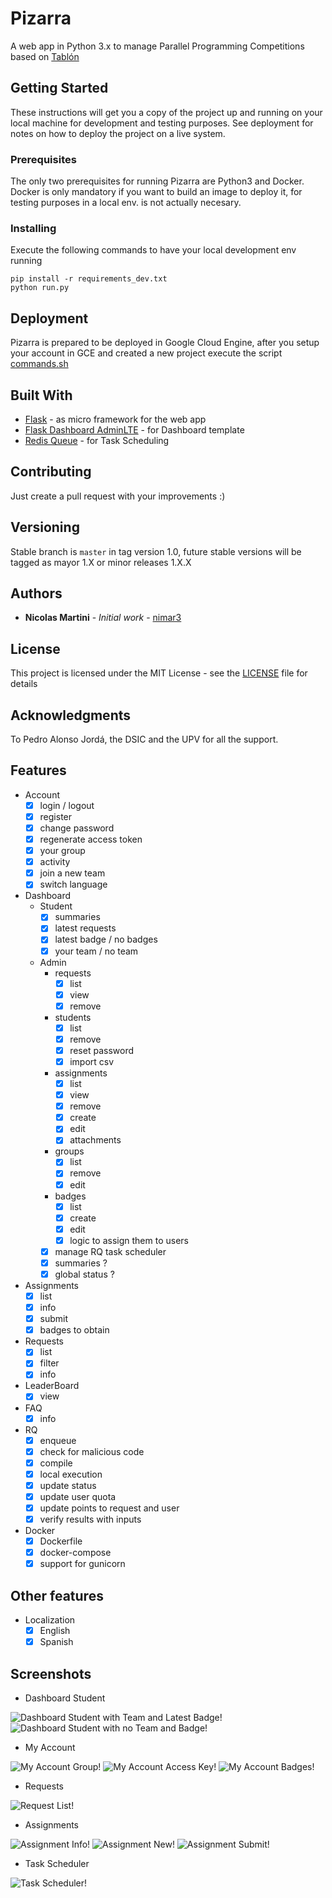 # Pizarra

A web app in Python 3.x to manage Parallel Programming Competitions based on [Tablón](https://trasgo.infor.uva.es/tablon/)

## Getting Started

These instructions will get you a copy of the project up and running on your local machine for development and testing purposes. See deployment for notes on how to deploy the project on a live system.

### Prerequisites

The only two prerequisites for running Pizarra are Python3 and Docker. Docker is only mandatory if you want to build an image to deploy it, for testing purposes in a local env. is not actually necesary. 


### Installing

Execute the following commands to have your local development env running

```
pip install -r requirements_dev.txt 
python run.py
```

## Deployment

Pizarra is prepared to be deployed in Google Cloud Engine, after you setup your account in GCE and created a new project execute the script [commands.sh](gce/commands.sh)

## Built With

* [Flask](https://flask.palletsprojects.com/en/1.1.x/) - as micro framework for the web app
* [Flask Dashboard AdminLTE](https://github.com/app-generator/flask-dashboard-adminlte) - for Dashboard template
* [Redis Queue](https://python-rq.org/) - for Task Scheduling

## Contributing

Just create a pull request with your improvements :)

## Versioning

Stable branch is ``master`` in tag version 1.0, future stable versions will be tagged as mayor 1.X or minor releases 1.X.X

## Authors

* **Nicolas Martini** - *Initial work* - [nimar3](https://github.com/nimar3)

## License

This project is licensed under the MIT License - see the [LICENSE](LICENSE) file for details

## Acknowledgments

To Pedro Alonso Jordá, the DSIC and the UPV for all the support.

## Features

- Account
  - [x] login / logout
  - [x] register
  - [x] change password
  - [x] regenerate access token
  - [x] your group
  - [x] activity
  - [x] join a new team 
  - [x] switch language
- Dashboard
  - Student
    - [x] summaries
    - [x] latest requests
    - [x] latest badge / no badges
    - [x] your team / no team
  - Admin
    - requests
      - [x] list
      - [x] view
      - [x] remove
    - students
      - [x] list
      - [x] remove
      - [x] reset password
      - [x] import csv
    - assignments
      - [x] list
      - [x] view
      - [x] remove
      - [x] create
      - [x] edit
      - [x] attachments
    - groups
      - [x] list
      - [x] remove
      - [x] edit
    - badges
      - [x] list
      - [x] create
      - [x] edit
      - [x] logic to assign them to users
    - [x] manage RQ task scheduler
    - [x] summaries ? 
    - [x] global status ?
- Assignments
  - [x] list
  - [x] info
  - [x] submit
  - [x] badges to obtain
- Requests
  - [x] list
  - [x] filter
  - [x] info
- LeaderBoard
  - [x] view
- FAQ
  - [x] info
- RQ
  - [x] enqueue
  - [x] check for malicious code
  - [x] compile
  - [x] local execution
  - [x] update status
  - [x] update user quota
  - [x] update points to request and user 
  - [x] verify results with inputs
- Docker
  - [x] Dockerfile
  - [x] docker-compose
  - [x] support for gunicorn
  
## Other features

- Localization
  - [X] English
  - [x] Spanish

## Screenshots

- Dashboard Student

![Dashboard Student with Team and Latest Badge!](/app/base/static/assets/pizarra/img/readme/dashboard-full.png "Dashboard Student")
![Dashboard Student with no Team and Badge!](/app/base/static/assets/pizarra/img/readme/dashboard-empty.png "Dashboard Student")

- My Account

![My Account Group!](/app/base/static/assets/pizarra/img/readme/my-account-group.png "My Account")
![My Account Access Key!](/app/base/static/assets/pizarra/img/readme/my-account-access-key.png "My Account")
![My Account Badges!](/app/base/static/assets/pizarra/img/readme/my-account-badges.png "My Account")

- Requests

![Request List!](/app/base/static/assets/pizarra/img/readme/requests-list.png "Request List")

- Assignments

![Assignment Info!](/app/base/static/assets/pizarra/img/readme/assignment-info.png "Assignment")
![Assignment New!](/app/base/static/assets/pizarra/img/readme/assignment-new.png "Assignment")
![Assignment Submit!](/app/base/static/assets/pizarra/img/readme/assignment-submit-example.png "Assignment")

- Task Scheduler

![Task Scheduler!](/app/base/static/assets/pizarra/img/readme/rq-task-scheduler.png "Task Scheduler")


